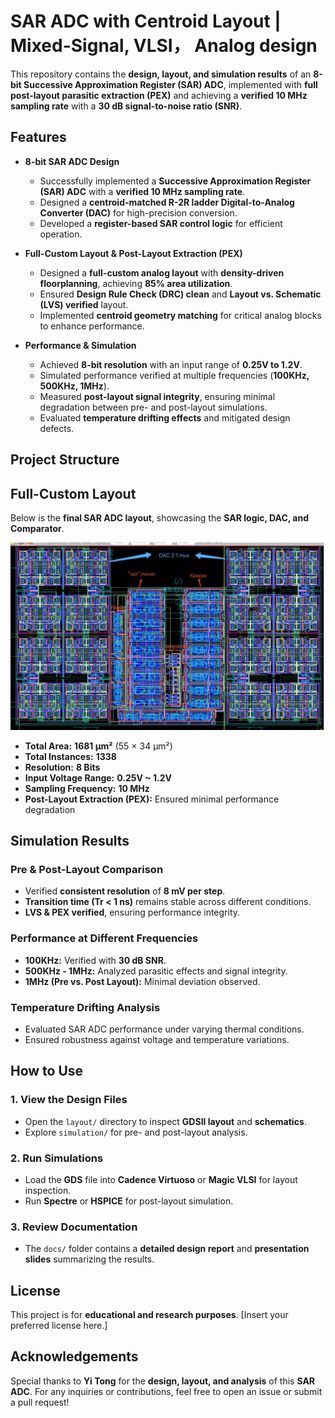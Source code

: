 # SAR ADC with Centroid Layout | Mixed-Signal, VLSI， Analog design

This repository contains the **design, layout, and simulation results** of an **8-bit Successive Approximation Register (SAR) ADC**, implemented with **full post-layout parasitic extraction (PEX)** and achieving a **verified 10 MHz sampling rate** with a **30 dB signal-to-noise ratio (SNR)**.

## Features

- **8-bit SAR ADC Design**  
  - Successfully implemented a **Successive Approximation Register (SAR) ADC** with a **verified 10 MHz sampling rate**.
  - Designed a **centroid-matched R-2R ladder Digital-to-Analog Converter (DAC)** for high-precision conversion.
  - Developed a **register-based SAR control logic** for efficient operation.

- **Full-Custom Layout & Post-Layout Extraction (PEX)**  
  - Designed a **full-custom analog layout** with **density-driven floorplanning**, achieving **85% area utilization**.
  - Ensured **Design Rule Check (DRC) clean** and **Layout vs. Schematic (LVS) verified** layout.
  - Implemented **centroid geometry matching** for critical analog blocks to enhance performance.

- **Performance & Simulation**  
  - Achieved **8-bit resolution** with an input range of **0.25V to 1.2V**.
  - Simulated performance verified at multiple frequencies (**100KHz, 500KHz, 1MHz**).
  - Measured **post-layout signal integrity**, ensuring minimal degradation between pre- and post-layout simulations.
  - Evaluated **temperature drifting effects** and mitigated design defects.

## Project Structure


## Full-Custom Layout

Below is the **final SAR ADC layout**, showcasing the **SAR logic, DAC, and Comparator**.

![SAR ADC Layout](ADCDesign/ADClayout.jpg)

- **Total Area:** **1681 µm²** (55 × 34 µm²)
- **Total Instances:** **1338**
- **Resolution:** **8 Bits**
- **Input Voltage Range:** **0.25V ~ 1.2V**
- **Sampling Frequency:** **10 MHz**
- **Post-Layout Extraction (PEX):** Ensured minimal performance degradation

## Simulation Results

### **Pre & Post-Layout Comparison**
- Verified **consistent resolution** of **8 mV per step**.
- **Transition time (Tr < 1 ns)** remains stable across different conditions.
- **LVS & PEX verified**, ensuring performance integrity.

### **Performance at Different Frequencies**
- **100KHz:** Verified with **30 dB SNR**.
- **500KHz - 1MHz:** Analyzed parasitic effects and signal integrity.
- **1MHz (Pre vs. Post Layout):** Minimal deviation observed.

### **Temperature Drifting Analysis**
- Evaluated SAR ADC performance under varying thermal conditions.
- Ensured robustness against voltage and temperature variations.

## How to Use

### 1. View the Design Files
- Open the `layout/` directory to inspect **GDSII layout** and **schematics**.
- Explore `simulation/` for pre- and post-layout analysis.

### 2. Run Simulations
- Load the **GDS** file into **Cadence Virtuoso** or **Magic VLSI** for layout inspection.
- Run **Spectre** or **HSPICE** for post-layout simulation.

### 3. Review Documentation
- The `docs/` folder contains a **detailed design report** and **presentation slides** summarizing the results.

## License

This project is for **educational and research purposes**. [Insert your preferred license here.]

## Acknowledgements

Special thanks to **Yi Tong** for the **design, layout, and analysis** of this **SAR ADC**. For any inquiries or contributions, feel free to open an issue or submit a pull request!
